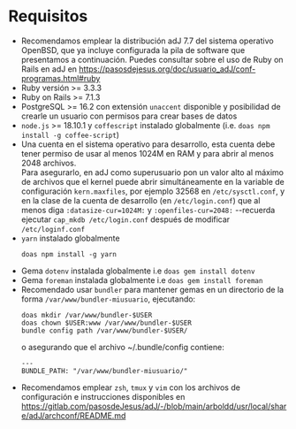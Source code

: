 # Requisitos

* Recomendamos emplear la distribución adJ 7.7 del sistema operativo OpenBSD,
  que ya incluye configurada la pila de software que presentamos a 
  continuación.
  Puedes consultar sobre el uso de Ruby on Rails en adJ en
  <https://pasosdejesus.org/doc/usuario_adJ/conf-programas.html#ruby>
* Ruby versión >= 3.3.3
* Ruby on Rails >= 7.1.3
* PostgreSQL >= 16.2 con extensión `unaccent` disponible y posibilidad
  de crearle un usuario con permisos para crear bases de datos
* `node.js` >= 18.10.1 y `coffescript` instalado globalmente
  (i.e.  `doas npm install -g coffee-script`)
* Una cuenta en el sistema operativo para desarrollo, esta cuenta 
  debe tener permiso de usar al menos 1024M en RAM y para abrir al menos 
  2048 archivos.  
  Para asegurarlo, en adJ como superusuario pon un valor alto al 
  máximo de archivos que el kernel puede abrir
  simultáneamente en la variable de configuración `kern.maxfiles`, por
  ejemplo 32568 en `/etc/sysctl.conf`, y en la clase de la cuenta de desarrollo
  (en `/etc/login.conf`) que al menos diga
  `:datasize-cur=1024M:` y  `:openfiles-cur=2048:`  --recuerda ejecutar
  `cap_mkdb /etc/login.conf` después de modificar `/etc/loginf.conf`
* `yarn` instalado globalmente
  ```
  doas npm install -g yarn
  ```
* Gema `dotenv` instalada globalmente i.e `doas gem install dotenv`
* Gema `foreman` instalada globalmente i.e `doas gem install foreman`
* Recomendado usar `bundler` para mantener gemas en un
  directorio de la forma `/var/www/bundler-miusuario`, ejecutando:
  ```
  doas mkdir /var/www/bundler-$USER
  doas chown $USER:www /var/www/bundler-$USER
  bundle config path /var/www/bundler-$USER/
  ```
  o asegurando que el archivo ~/.bundle/config contiene:
  ```
  ---
  BUNDLE_PATH: "/var/www/bundler-miusuario/"
  ```
* Recomendamos emplear `zsh`, `tmux` y `vim` con los archivos de configuración
  e instrucciones disponibles en
  <https://gitlab.com/pasosdeJesus/adJ/-/blob/main/arboldd/usr/local/share/adJ/archconf/README.md>



